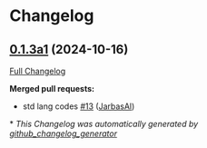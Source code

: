 # Changelog

## [0.1.3a1](https://github.com/OpenVoiceOS/ovos-padatious-pipeline-plugin/tree/0.1.3a1) (2024-10-16)

[Full Changelog](https://github.com/OpenVoiceOS/ovos-padatious-pipeline-plugin/compare/0.1.2...0.1.3a1)

**Merged pull requests:**

- std lang codes [\#13](https://github.com/OpenVoiceOS/ovos-padatious-pipeline-plugin/pull/13) ([JarbasAl](https://github.com/JarbasAl))



\* *This Changelog was automatically generated by [github_changelog_generator](https://github.com/github-changelog-generator/github-changelog-generator)*
